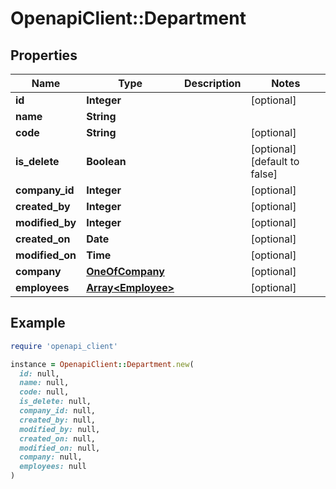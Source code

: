 # OpenapiClient::Department

## Properties

| Name | Type | Description | Notes |
| ---- | ---- | ----------- | ----- |
| **id** | **Integer** |  | [optional] |
| **name** | **String** |  |  |
| **code** | **String** |  | [optional] |
| **is_delete** | **Boolean** |  | [optional][default to false] |
| **company_id** | **Integer** |  | [optional] |
| **created_by** | **Integer** |  | [optional] |
| **modified_by** | **Integer** |  | [optional] |
| **created_on** | **Date** |  | [optional] |
| **modified_on** | **Time** |  | [optional] |
| **company** | [**OneOfCompany**](OneOfCompany.md) |  | [optional] |
| **employees** | [**Array&lt;Employee&gt;**](Employee.md) |  | [optional] |

## Example

```ruby
require 'openapi_client'

instance = OpenapiClient::Department.new(
  id: null,
  name: null,
  code: null,
  is_delete: null,
  company_id: null,
  created_by: null,
  modified_by: null,
  created_on: null,
  modified_on: null,
  company: null,
  employees: null
)
```

